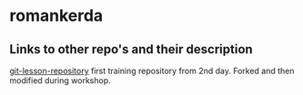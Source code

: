 
# romankerda

## Links to other repo's and their description

[git-lesson-repository](https://github.com/romankerda/git-lesson-repository.git "1st training repository")
first training repository from 2nd day. Forked and then modified during workshop.


